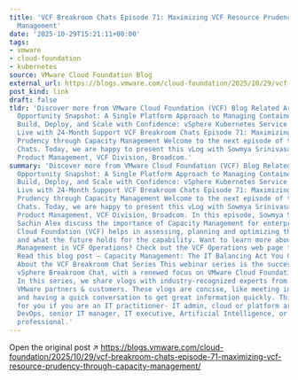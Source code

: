 ```yaml
---
title: 'VCF Breakroom Chats Episode 71: Maximizing VCF Resource Prudency through Capacity
  Management'
date: '2025-10-29T15:21:11+00:00'
tags:
- vmware
- cloud-foundation
- kubernetes
source: VMware Cloud Foundation Blog
external_url: https://blogs.vmware.com/cloud-foundation/2025/10/29/vcf-breakroom-chats-episode-71-maximizing-vcf-resource-prudency-through-capacity-management/
post_kind: link
draft: false
tldr: 'Discover more from VMware Cloud Foundation (VCF) Blog Related Articles Forrester
  Opportunity Snapshot: A Single Platform Approach to Managing Containers and VMs
  Build, Deploy, and Scale with Confidence: vSphere Kubernetes Service 3.5 is Now
  Live with 24-Month Support VCF Breakroom Chats Episode 71: Maximizing VCF Resource
  Prudency through Capacity Management Welcome to the next episode of the VCF Breakroom
  Chats. Today, we are happy to present this vLog with Sowmya Srinivasa, Technology
  Product Management, VCF Division, Broadcom.'
summary: 'Discover more from VMware Cloud Foundation (VCF) Blog Related Articles Forrester
  Opportunity Snapshot: A Single Platform Approach to Managing Containers and VMs
  Build, Deploy, and Scale with Confidence: vSphere Kubernetes Service 3.5 is Now
  Live with 24-Month Support VCF Breakroom Chats Episode 71: Maximizing VCF Resource
  Prudency through Capacity Management Welcome to the next episode of the VCF Breakroom
  Chats. Today, we are happy to present this vLog with Sowmya Srinivasa, Technology
  Product Management, VCF Division, Broadcom. In this episode, Sowmya Srinivasa and
  Sachin Alex discuss the importance of Capacity Management for enterprises, how VMware
  Cloud Foundation (VCF) helps in assessing, planning and optimizing their VCF infrastructure
  and what the future holds for the capability. Want to learn more about Capacity
  Management in VCF Operations? Check out the VCF Operations web page for more resources.
  Read this blog post – Capacity Management: The IT Balancing Act You Can’t Ignore
  About the VCF Breakroom Chat Series This webinar series is the successor to the
  vSphere Breakroom Chat, with a renewed focus on VMware Cloud Foundation (VCF). ​
  In this series, we share vlogs with industry-recognized experts from VMware and
  VMware partners & customers. These vlogs are concise, like meeting in a breakroom
  and having a quick conversation to get great information quickly. This series is
  for you if you are an IT practitioner- IT admin, cloud or platform architect, developer,
  DevOps, senior IT manager, IT executive, Artificial Intelligence, or a Machine Learning
  professional.'
---
```

Open the original post ↗ https://blogs.vmware.com/cloud-foundation/2025/10/29/vcf-breakroom-chats-episode-71-maximizing-vcf-resource-prudency-through-capacity-management/
